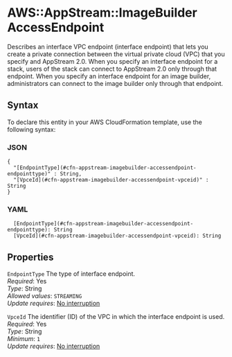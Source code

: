 # AWS::AppStream::ImageBuilder AccessEndpoint<a name="aws-properties-appstream-imagebuilder-accessendpoint"></a>

Describes an interface VPC endpoint \(interface endpoint\) that lets you create a private connection between the virtual private cloud \(VPC\) that you specify and AppStream 2\.0\. When you specify an interface endpoint for a stack, users of the stack can connect to AppStream 2\.0 only through that endpoint\. When you specify an interface endpoint for an image builder, administrators can connect to the image builder only through that endpoint\.

## Syntax<a name="aws-properties-appstream-imagebuilder-accessendpoint-syntax"></a>

To declare this entity in your AWS CloudFormation template, use the following syntax:

### JSON<a name="aws-properties-appstream-imagebuilder-accessendpoint-syntax.json"></a>

```
{
  "[EndpointType](#cfn-appstream-imagebuilder-accessendpoint-endpointtype)" : String,
  "[VpceId](#cfn-appstream-imagebuilder-accessendpoint-vpceid)" : String
}
```

### YAML<a name="aws-properties-appstream-imagebuilder-accessendpoint-syntax.yaml"></a>

```
  [EndpointType](#cfn-appstream-imagebuilder-accessendpoint-endpointtype): String
  [VpceId](#cfn-appstream-imagebuilder-accessendpoint-vpceid): String
```

## Properties<a name="aws-properties-appstream-imagebuilder-accessendpoint-properties"></a>

`EndpointType` <a name="cfn-appstream-imagebuilder-accessendpoint-endpointtype"></a>
The type of interface endpoint\.  
_Required_: Yes  
_Type_: String  
_Allowed values_: `STREAMING`  
_Update requires_: [No interruption](https://docs.aws.amazon.com/AWSCloudFormation/latest/UserGuide/using-cfn-updating-stacks-update-behaviors.html#update-no-interrupt)

`VpceId` <a name="cfn-appstream-imagebuilder-accessendpoint-vpceid"></a>
The identifier \(ID\) of the VPC in which the interface endpoint is used\.  
_Required_: Yes  
_Type_: String  
_Minimum_: `1`  
_Update requires_: [No interruption](https://docs.aws.amazon.com/AWSCloudFormation/latest/UserGuide/using-cfn-updating-stacks-update-behaviors.html#update-no-interrupt)
